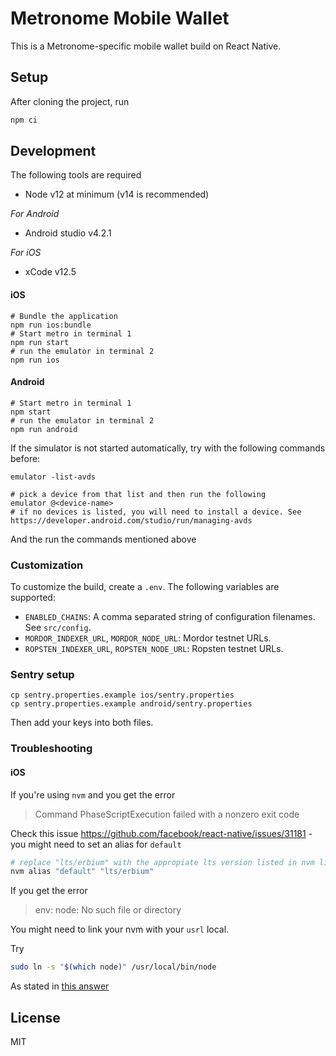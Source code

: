 # Metronome Mobile Wallet

This is a Metronome-specific mobile wallet build on React Native.

## Setup

After cloning the project, run

```sh
npm ci
```

## Development

The following tools are required

- Node v12 at minimum (v14 is recommended)

*For Android*
- Android studio v4.2.1

*For iOS*
- xCode v12.5

#### iOS

```shell
# Bundle the application
npm run ios:bundle
# Start metro in terminal 1
npm run start 
# run the emulator in terminal 2
npm run ios
```

#### Android

```shell
# Start metro in terminal 1
npm start
# run the emulator in terminal 2
npm run android
```

If the simulator is not started automatically, try with the following commands before:

```shell
emulator -list-avds

# pick a device from that list and then run the following
emulator @<device-name>
# if no devices is listed, you will need to install a device. See https://developer.android.com/studio/run/managing-avds
```

And the run the commands mentioned above

### Customization

To customize the build, create a `.env`. The following variables are supported:

- `ENABLED_CHAINS`: A comma separated string of configuration filenames. See `src/config`.
- `MORDOR_INDEXER_URL`, `MORDOR_NODE_URL`: Mordor testnet URLs.
- `ROPSTEN_INDEXER_URL`, `ROPSTEN_NODE_URL`: Ropsten testnet URLs.

### Sentry setup

```shell
cp sentry.properties.example ios/sentry.properties
cp sentry.properties.example android/sentry.properties
```

Then add your keys into both files.

### Troubleshooting

#### iOS

If you're using `nvm` and you get the error 
> Command PhaseScriptExecution failed with a nonzero exit code

Check this issue https://github.com/facebook/react-native/issues/31181 - you might need to set an alias for `default`

```sh
# replace "lts/erbium" with the appropiate lts version listed in nvm list
nvm alias "default" "lts/erbium"
```
If you get the error

> env: node: No such file or directory

You might need to link your nvm with your `usrl` local. 

Try
```sh
sudo ln -s "$(which node)" /usr/local/bin/node 
````

As stated in [this answer](https://stackoverflow.com/a/66874780/1437934)

## License

MIT
